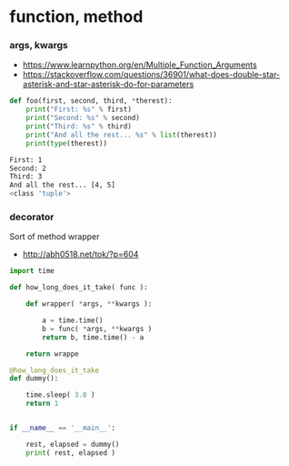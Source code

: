 # function, method

### args, kwargs
* https://www.learnpython.org/en/Multiple_Function_Arguments
* https://stackoverflow.com/questions/36901/what-does-double-star-asterisk-and-star-asterisk-do-for-parameters
```python
def foo(first, second, third, *therest):
    print("First: %s" % first)
    print("Second: %s" % second)
    print("Third: %s" % third)
    print("And all the rest... %s" % list(therest))
    print(type(therest))
```
```bash
First: 1
Second: 2
Third: 3
And all the rest... [4, 5]
<class 'tuple'>
```

### decorator
Sort of method wrapper
* http://abh0518.net/tok/?p=604
```python
import time

def how_long_does_it_take( func ):

    def wrapper( *args, **kwargs ):

        a = time.time()
        b = func( *args, **kwargs )
        return b, time.time() - a

    return wrappe

@how_long_does_it_take
def dummy():

    time.sleep( 3.0 )
    return 1


if __name__ == '__main__':

    rest, elapsed = dummy()
    print( rest, elapsed )
```